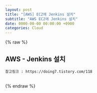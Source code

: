 ```yaml
---  
layout: post  
title: "[AWS] EC2에 Jenkins 설치"  
subtitle: "AWS EC2에 Jenkins 설치"  
date: 0000-00-00 00:00:00 +0900  
categories: Cloud  
---  
```

{% raw %}  
## AWS - Jenkins 설치  
  
	참고링크 : https://doing7.tistory.com/118  
  
                                                                        
{% endraw %}